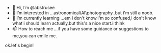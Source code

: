 - 👋 Hi, I’m @abstrusee
- 👀 I’m interested in ...astronomical\AI\photography..but i'm still a noob.
- 🌱 I’m currently learning ...em i don't know.i'm so confused,i don't know what i should learn actually.but this's a nice start.i think
- 📫 How to reach me ...if you have some guidance or suggestions to me,you can emile me.

<!---
abstrusee/abstrusee is a ✨ special ✨ repository because its `README.md` (this file) appears on your GitHub profile.
You can click the Preview link to take a look at your changes.
--->



ok.let's begin!
